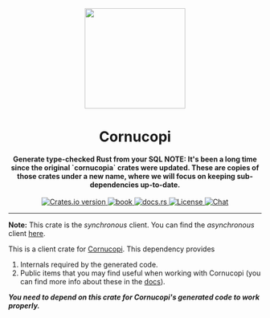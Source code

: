 <div align="center"> <img src="https://raw.githubusercontent.com/cornucopi-rs/cornucopi/main/assets/logo.svg" width=200 /> </div>
<h1 align="center">Cornucopi</h1>
<div align="center">
 <strong>
   Generate type-checked Rust from your SQL
 </strong>
<strong>
   NOTE: It's been a long time since the original `cornucopia` crates were updated. These are copies of those crates under a new name, where we will focus on keeping sub-dependencies up-to-date.
 </strong>
</div>

<br />

<div align="center">
  <!-- Version -->
  <a href="https://crates.io/crates/cornucopi_sync">
    <img src="https://img.shields.io/crates/v/cornucopi_sync.svg?style=flat-square"
    alt="Crates.io version" />
  </a>

  <!-- Book -->
  <a href="https://cornucopi-rs.netlify.app/book/index.html">
  <img src="https://img.shields.io/badge/book-latest-blue?logo=mdbook&style=flat-square" alt="book">
  </a>

  <!-- Docs -->
  <a href="https://docs.rs/cornucopi_sync/latest/cornucopi_sync/">
    <img alt="docs.rs" src="https://img.shields.io/docsrs/cornucopi_sync?style=flat-square">
  </a>

  <!-- License -->
  <a href="https://github.com/cornucopi-rs/cornucopi#License">
    <img src="https://img.shields.io/badge/License-APACHE--2.0%2FMIT-blue?style=flat-square" alt="License">
  </a>

  <!-- Chat -->
  <a href="https://discord.gg/nYwUmQDHBZ">
    <img src="https://img.shields.io/discord/987088069280825401?label=chat&logo=discord&style=flat-square" alt="Chat">
  </a>
</div>

---

**Note:** This crate is the *synchronous* client. You can find the *asynchronous* client [here](https://crates.io/crates/cornucopi_async).

This is a client crate for [Cornucopi](https://crates.io/crates/cornucopi). This dependency provides
1. Internals required by the generated code.
2. Public items that you may find useful when working with Cornucopi (you can find more info about these in the [docs](https://docs.rs/cornucopi_sync/latest/cornucopi_sync/)).

***You need to depend on this crate for Cornucopi's generated code to work properly.***